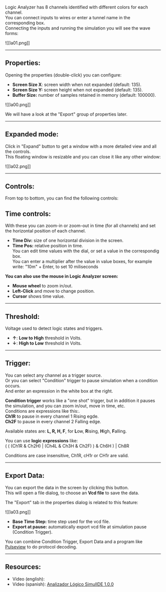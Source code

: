 Logic Analyzer  has 8 channels identified with different colors for each channel.<br>
You can connect inputs to wires or enter a tunnel name in the corresponding box.<br>
Connecting the inputs and running the simulation you will see the wave forms:

![[la01.png]]

---

## Properties:

Opening the properties (double-click) you can configure:<br>
- **Screen Size X**: screen width when not expanded (default: 135).<br>
- **Screen Size Y:** screen height when not expanded (default: 135).<br>
- **Buffer Size:** number of samples retained in memory (default: 100000).

![[la00.png]]

We will have a look at the "Export" group of properties later.

---

## Expanded mode:

Click in "Expand" button to get a window with a more detailed view and all the controls.<br>
This floating window is resizable and you can close it like any other window:

![[la02.png]]

---

## Controls:

From top to bottom, you can find the following controls:

## Time controls:
With these you can zoom-in or zoom-out in time (for all channels) and set the horizontal position of each channel.<br>
- **Time Div:** size of one horizontal division in the screen.<br>
- **Time Pos:** relative position in time.<br>
You can edit time values with the dial, or set a value in the correspondig box.<br>
You can enter a multiplier after the value in value boxes, for example write: "10m" + Enter, to set 10 miliseconds

**You can also use the mouse in Logic Analyzer screen:**<br>
- **Mouse wheel** to zoom in/out.<br>
- **Left-Click** and move to change position.<br>
- **Cursor** shows time value.

---

## Threshold:

Voltage used to detect logic states and triggers.<br>
- **↑**: **Low to High** threshold in Volts.<br>
- **↓**: **High to Low** threshold in Volts.<br>

---

## Trigger:
You can select any channel as a trigger source.<br>
Or you can select "Condition" trigger to pause simulation when a condition occurs.<br>
And enter an expression in the white box at the right.

**Condition trigger** works like a "one shot" trigger, but in addition it pauses the simulation, and you can zoom in/out, move in time, etc.<br>
Conditions are expressions like this:.<br>
**Ch1R** to pause in every channel 1 Rising egde.<br>
**Ch2F** to pause in every channel 2 Falling edge.

Available states are: **L, R, H, F**, for **L**ow, **R**ising, **H**igh, **F**alling.

You can use **logic expressions** like:<br>
( ( (Ch1R & Ch2H) | (Ch4L & Ch3H & Ch2F) ) & Ch6H ) | Ch8R

Conditions are case insensitive, Ch1R, cH1r or CH1r are valid.

---

## Export Data:
You can export the data in the screen by clicking this button.<br>
This will open a file dialog, to choose an **Vcd file** to save the data.

The "Export" tab in the properties dialog is related to this feature:

![[la03.png]]

- **Base Time Step:** time step used for the vcd file.
- **Export at pause:** automatically export vcd file at simulation pause (Condition Trigger).

You can combine Condition Trigger, Export Data and a program like [Pulseview](https://sigrok.org/wiki/PulseView) to do protocol decoding.

---

## Resources:

- Video (english): 
- Video (spanish): [Analizador Lógico SimulIDE 1.0.0](https://www.youtube.com/watch?v=NZvPPMa1Hfo)
